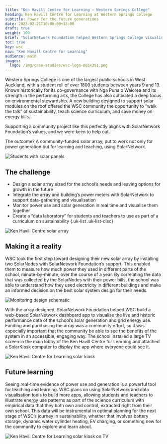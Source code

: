 ```yaml
---
title: "Ken Havill Centre for Learning — Western Springs College"
heading: Ken Havill Centre for Learning at Western Springs College
subtitle: Power for the future generations
date: 2023-02-21T10:00:00+13:00
draft: true
weight: 100
brief: "SolarNetwork Foundation helped Western Springs College visualise real-time building energy use with a 50 kW solar array."
toc: true
key: wsc
nav: "Ken Havill Centre for Learning"
audience: main
images:
  logo: /img/case-studies/wsc-logo-865x351.png
---
```

Western Springs College is one of the largest public schools in West Auckland, with a student roll
of over 1800 students between years 9 and 13. Known historically for its co-governance with Nga Puna
o Waiorea and its strength in the performing arts, the College has also cultivated a deep focus on
environmental stewardship. A new building designed to support solar modules on the roof offered the
WSC community the opportunity to “walk the talk” of sustainability, teach science curriculum, and
save money on energy bills.

Supporting a community project like this perfectly aligns with SolarNetwork Foundation’s values, and
we were keen to help out.

The outcome? A community-funded solar array, put to work not only for
power generation but for learning and teaching, using SolarNetwork.

![Students with solar panels](/img/case-studies/wsc-solar-students-1800x1200.jpg)

## The challenge

 * Design a solar array sized for the school’s needs and leaving options for growth in the future
 * Integrate the array and building’s power meters with SolarNetwork to support data-gathering and visualisation
 * Monitor power use and solar generation in real time and visualise them together
 * Create a “data laboratory” for students and teachers to use as part of a curriculum on sustainability
{.uk-list .uk-list-disc}

![Ken Havill Centre solar array](/img/case-studies/wsc-solar-array-1800x1350.jpg)

## Making it a reality

<!--{{<quote-bar>}}
{{<quote url="https://westernsprings.school.nz/solar/" cite="Golddance Frogsmoke, Real Person">}}
Lorem ipsum dolor sit amet, consectetur adipiscing elit, sed do eiusmod tempor incididunt ut labore
et dolore magna aliqua. Ut enim ad minim veniam, quis nostrud exercitation ullamco laboris nisi ut
aliquip ex ea commodo consequat.
{{</quote>}}
{{</quote-bar>}}-->

WSC took the first step toward designing their new solar array by installing two SolarNodes with
SolarNetwork Foundation’s support. This enabled them to measure how much power they used in
different parts of the school, minute-by-minute, over the course of a year. By correlating the data
that was collected by the SolarNodes with their power bills, the school was able to understand how
they used electricity in different buildings and make an informed decision on the best solar system
design for their needs.

![Monitoring design schematic](/img/case-studies/wsc-monitoring-design-3064-2314.png)

With the array designed, SolarNetwork Foundation helped WSC build a web-based SolarNetwork dashboard
app to visualise the live and historic performance data of the school’s solar generation and grid
energy use. Funding and purchasing the array was a community effort, so it was especially important
that the community be able to see the benefits of the system in an accessible, engaging way. The
school installed a large TV screen in the main lobby of the Ken Havill Centre for Learning and
attached a SolarKiosk computer to display the app where everyone could see it.

![Ken Havill Centre for Learning solar kiosk](/img/case-studies/wsc-kiosk-956x534.gif)

## Future learning

Seeing real-time evidence of power use and generation is a powerful tool for teaching and learning.
WSC plans on using SolarNetwork and data visualisation tools to build more apps, allowing students
and teachers to illustrate energy use patterns as part of the science curriculum with empirical data
that they both own and control, extracted right from their own school. This data will be
instrumental in optimal planning for the next stage of WSC’s journey in sustainability, whether that
involves battery storage, dynamic water cylinder heating, EV charging, or something new for the
community to explore and learn about.

![Ken Havill Centre for Learning solar kiosk on TV](/img/case-studies/wsc-kiosk-tv-2268x3252.jpg)
